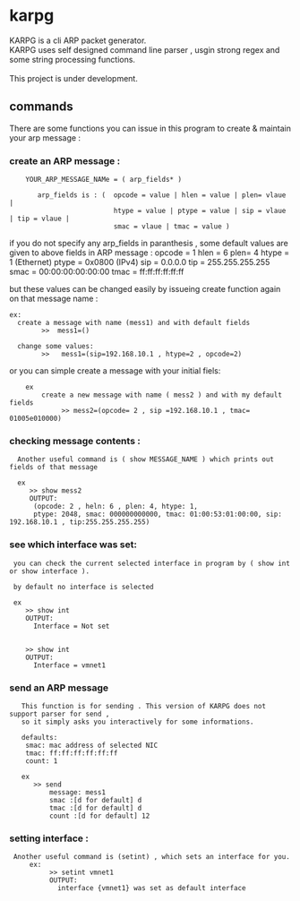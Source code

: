 # karpg

KARPG is a cli ARP packet generator.<br/>
KARPG uses self designed command line parser , usgin strong regex and some string processing functions.<br/><br/>
This project is under development.



## commands
There are some functions you can issue in this program to create & maintain your arp message :
  
  ### create an ARP message :
        YOUR_ARP_MESSAGE_NAMe = ( arp_fields* )
    
           arp_fields is : (  opcode = value | hlen = value | plen= vlaue | 
                              htype = value | ptype = value | sip = vlaue | tip = vlaue |
                              smac = vlaue | tmac = value )
    
  if you do not specify any arp_fields in paranthesis , some default values are given to above fields in ARP message :
      opcode = 1 
      hlen = 6
      plen= 4
      htype = 1  (Ethernet)
      ptype = 0x0800 (IPv4) 
      sip = 0.0.0.0
      tip = 255.255.255.255
      smac = 00:00:00:00:00:00
      tmac = ff:ff:ff:ff:ff:ff
      
   
   but these values can be changed easily by issueing create function again on that message name :
   
    ex: 
      create a message with name (mess1) and with default fields
            >>  mess1=()
            
      change some values: 
            >>   mess1=(sip=192.168.10.1 , htype=2 , opcode=2)
            
   or you can simple create a message with your initial fiels:
        
        ex
            create a new message with name ( mess2 ) and with my default fields   
                 >> mess2=(opcode= 2 , sip =192.168.10.1 , tmac= 01005e010000)
          
  ### checking message contents :
      
      Another useful command is ( show MESSAGE_NAME ) which prints out fields of that message
      
      ex 
         >> show mess2
         OUTPUT: 
          (opcode: 2 , heln: 6 , plen: 4, htype: 1,
          ptype: 2048, smac: 000000000000, tmac: 01:00:53:01:00:00, sip: 192.168.10.1 , tip:255.255.255.255)
          
     
     
  ### see which interface was set:
     you can check the current selected interface in program by ( show int or show interface ).
    
     by default no interface is selected
     
     ex 
        >> show int
        OUTPUT:
          Interface = Not set
          
          
        >> show int
        OUTPUT:
          Interface = vmnet1
          
  ### send an ARP message
       This function is for sending . This version of KARPG does not support parser for send , 
       so it simply asks you interactively for some informations.
       
       defaults:
        smac: mac address of selected NIC
        tmac: ff:ff:ff:ff:ff:ff
        count: 1
       
       ex
          >> send
              message: mess1
              smac :[d for default] d
              tmac :[d for default] d
              count :[d for default] 12


          
          
          
            
   ### setting interface :
     Another useful command is (setint) , which sets an interface for you.
         ex:
              >> setint vmnet1
              OUTPUT:
                interface {vmnet1} was set as default interface



            
   

            

    
            
